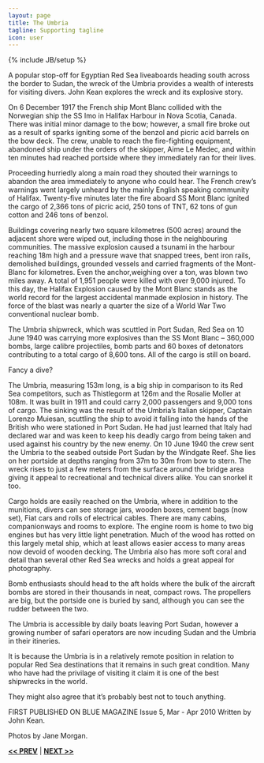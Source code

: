 ```yaml
---
layout: page
title: The Umbria
tagline: Supporting tagline
icon: user
---
```

{% include JB/setup %}

A popular stop-off for Egyptian Red Sea liveaboards heading south across the border to Sudan, the wreck of the Umbria provides a wealth of interests for visiting divers. John Kean explores the wreck and its explosive story. 

On 6 December 1917 the French ship Mont Blanc collided with the Norwegian ship the SS Imo in Halifax Harbour in Nova Scotia, Canada. There was initial minor damage to the bow; however, a small fire broke out as a result of sparks igniting some of the benzol and picric acid barrels on the bow deck. The crew, unable to reach the fire-fighting equipment, abandoned ship under the orders of the skipper, Aime Le Medec, and within ten minutes had reached portside where they immediately ran for their lives. 
 
Proceeding hurriedly along a main road they shouted their warnings to abandon the area immediately to anyone who could hear. The French crew’s warnings went largely unheard by the mainly English speaking community of Halifax. Twenty-five minutes later the fire aboard SS Mont Blanc ignited the cargo of 2,366 tons of picric acid, 250 tons of TNT, 62 tons of gun cotton and 246 tons of benzol. 
 
Buildings covering nearly two square kilometres (500 acres) around the adjacent shore were wiped out, including those in the neighbouring communities. The massive explosion caused a tsunami in the harbour reaching 18m high and a pressure wave that snapped trees, bent iron rails, demolished buildings, grounded vessels and carried fragments of the Mont-Blanc for kilometres. Even the anchor,weighing over a ton, was blown two miles away. A total of 1,951 people were killed with over 9,000 injured. To this day, the Halifax Explosion caused by the Mont Blanc stands as the world record for the largest accidental manmade explosion in history. The force of the blast was nearly a quarter the size of a World War Two conventional nuclear bomb. 
 
The Umbria shipwreck, which was scuttled in Port Sudan, Red Sea on 10 June 1940 was carrying more explosives than the SS Mont Blanc – 360,000 bombs, large calibre projectiles, bomb parts and 60 boxes of detonators contributing to a total cargo of 8,600 tons. All of the cargo is still on board. 

Fancy a dive? 
 
The Umbria, measuring 153m long, is a big ship in comparison to its Red Sea competitors, such as Thistlegorm at 126m and the Rosalie Moller at 108m. It was built in 1911 and could carry 2,000 passengers and 9,000 tons of cargo. The sinking was the result of the Umbria’s Italian skipper, Captain Lorenzo Muiesan, scuttling the ship to avoid it falling into the hands of the British who were stationed in Port Sudan. He had just learned that Italy had declared war and was keen to keep his deadly cargo from being taken and used against his country by the new enemy. On 10 June 1940 the crew sent the Umbria to the seabed outside Port Sudan by the Windgate Reef. She lies on her portside at depths ranging from 37m to 30m from bow to stern. The wreck rises to just a few meters from the surface around the bridge area giving it appeal to recreational and technical divers alike. You can snorkel it too. 
 
Cargo holds are easily reached on the Umbria, where in addition to the munitions, divers can see storage jars, wooden boxes, cement bags (now set), Fiat cars and rolls of electrical cables. There are many cabins, companionways and rooms to explore. The engine room is home to two big engines but has very little light penetration. Much of the wood has rotted on this largely metal ship, which at least allows easier access to many areas now devoid of wooden decking. The Umbria also has more soft coral and detail than several other Red Sea wrecks and holds a great appeal for photography. 
 
Bomb enthusiasts should head to the aft holds where the bulk of the aircraft bombs are stored in their thousands in neat, compact rows. The propellers are big, but the portside one is buried by sand, although you can see the rudder between the two. 
 
The Umbria is accessible by daily boats leaving Port Sudan, however a growing number of safari operators are now incuding Sudan and the Umbria in their itineries. 
 
It is because the Umbria is in a relatively remote position in relation to popular Red Sea destinations that it remains in such great condition. Many who have had the privilage of visiting it claim it is one of the best shipwrecks in the world. 
 
They might also agree that it’s probably best not to touch anything. 
 
 
FIRST PUBLISHED ON BLUE MAGAZINE Issue 5, Mar - Apr 2010
Written by John Kean.

Photos by Jane Morgan.

<a href="/other-wrecks.html#top" title="Other Wrecks"><b><< PREV</b></a> &#124; <a href="/other-wrecks.html#top" title="Other Wrecks"><b>NEXT >></b></a>

